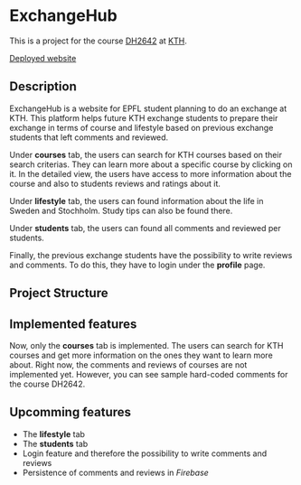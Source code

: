 # ExchangeHub

This is a project for the course [DH2642](https://www.kth.se/student/kurser/kurs/DH2642?l=en) at [KTH](https://www.kth.se/en).

[Deployed website](http://159.69.42.15:3000)

## Description

ExchangeHub is a website for EPFL student planning to do an exchange at KTH. This platform helps future KTH exchange students to prepare their exchange in terms of course and lifestyle based on previous exchange students that left comments and reviewed.

Under **courses** tab, the users can search for KTH courses based on their search criterias. They can learn more about a specific course by clicking on it. In the detailed view, the users have access to more information about the course and also to students reviews and ratings about it.

Under **lifestyle** tab, the users can found information about the life in Sweden and Stochholm. Study tips can also be found there.

Under **students** tab, the users can found all comments and reviewed per students.

Finally, the previous exchange students have the possibility to write reviews and comments. To do this, they have to login under the **profile** page.

## Project Structure

## Implemented features

Now, only the **courses** tab is implemented. The users can search for KTH courses and get more information on the ones they want to learn more about. Right now, the comments and reviews of courses are not implemented yet. However, you can see sample hard-coded comments for the course DH2642.

## Upcomming features

- The **lifestyle** tab
- The **students** tab
- Login feature and therefore the possibility to write comments and reviews
- Persistence of comments and reviews in *Firebase*

